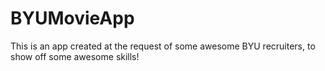 # BYUMovieApp
This is an app created at the request of some awesome BYU recruiters, to show off some awesome skills!
